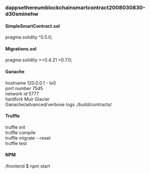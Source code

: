 <h3>dappsethereumblockchainsmartcontract2008030830-d30sminehw</h3>

<h4>SimpleSmartContract.sol</h4>
pragma solidity ^0.5.0;<br />

<h4>Migrations.sol</h4>
pragma solidity >=0.4.21 <0.7.0;<br />

<h4>Ganache</h4>
hostname 120.0.0.1 - Io0<br />
port number 7545<br />
network id 5777<br />
hardfork Muir Glacier<br />
Ganache/advanced/verbose logs ./build/contracts/<br />

<h4>Truffle</h4>
truffle init<br />
truffle compile<br />
truffle migrate --reset<br />
truffle test<br />

<h4>NPM</h4>
/frontend $ npm start<br />

